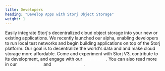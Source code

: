 ```yaml
---
title: Developers
heading: "Develop Apps with Storj Object Storage"
weight: 1
---
```


Easily integrate Storj's decentralized cloud object storage into your new or existing applications. We recently launched our alpha, enabling developers to run local test networks and begin building applications on top of the Storj platform. Our goal is to decentralize the world's data and and make cloud storage more affordable. Come and experiment with Storj V3, contribute to its development, and engage with our <a href='/community/' style='color:white;text-decoration: underline;'>community</a>. You can also read more in our <a href='/whitepaper/' style='color:white;text-decoration: underline;'>white paper</a> and <a href='https://storjlabs.aha.io/published/01ee405b4bd8d14208c5256d70d73a38' style='color:white;text-decoration: underline;'>public roadmap</a>. 